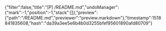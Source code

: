 {"filter":false,"title":"[P] /README.md","undoManager":{"mark":-1,"position":-1,"stack":[]},"preview":{"path":"/README.md","previewer":"preview.markdown"},"timestamp":1518841835608,"hash":"da39a3ee5e6b4b0d3255bfef95601890afd80709"}
